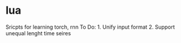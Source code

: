 # lua
Sricpts for learning torch, rnn
To Do:
    1. Unify input format
    2. Support unequal lenght time seires
